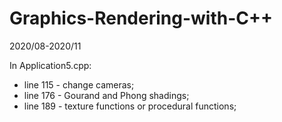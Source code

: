 # Graphics-Rendering-with-C++

2020/08-2020/11

In Application5.cpp:
- line 115 - change cameras;
- line 176 - Gourand and Phong shadings;
- line 189 - texture functions or procedural functions;
